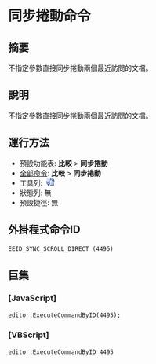 # 同步捲動命令

## 摘要

不指定參數直接同步捲動兩個最近訪問的文檔。

## 說明

不指定參數直接同步捲動兩個最近訪問的文檔。

## 運行方法

- 預設功能表: **比較** \> **同步捲動**
- [全部命令](../tools/all_commands): **比較** \> **同步捲動**
- 工具列:  ![](../../images/sync24x16.png)
- 狀態列: 無
- 預設捷徑: 無

## 外掛程式命令ID

```
EEID_SYNC_SCROLL_DIRECT (4495)
```

## 巨集

### \[JavaScript\]

```
editor.ExecuteCommandByID(4495);
```

### \[VBScript\]

```
editor.ExecuteCommandByID 4495
```

